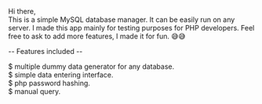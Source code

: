 Hi there,  
This is a simple MySQL database manager.  It can be easily run on any server.  I made this app mainly for testing purposes for PHP developers.  Feel free to ask to add more features, I made it for fun. 😅😅

-- Features included --

$ multiple dummy data generator for any database.  
$ simple data entering interface.  
$ php password hashing.  
$ manual query.  
